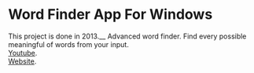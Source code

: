 # Word Finder App For Windows
This project is done in 2013.__
Advanced word finder. Find every possible meaningful of words from your input.<br/>
[Youtube](https://youtu.be/YrLrWf4_Htk).<br/>
[Website](http://azutkakelimebulucu.blogspot.com/).
